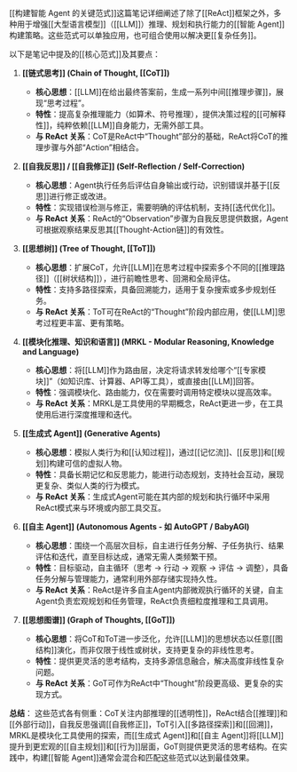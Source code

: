 [[构建智能 Agent 的关键范式]]这篇笔记详细阐述了除了[[ReAct]]框架之外，多种用于增强[[大型语言模型]]（[[LLM]]）推理、规划和执行能力的[[智能 Agent]]构建策略。这些范式可以单独应用，也可组合使用以解决更[[复杂任务]]。

以下是笔记中提及的[[核心范式]]及其要点：

1.  **[[链式思考]] (Chain of Thought, [[CoT]])**
    *   **核心思想**：[[LLM]]在给出最终答案前，生成一系列中间[[推理步骤]]，展现“思考过程”。
    *   **特性**：提高复杂推理能力（如算术、符号推理），提供决策过程的[[可解释性]]，纯粹依赖[[LLM]]自身能力，无需外部工具。
    *   **与 ReAct 关系**：CoT是ReAct中“Thought”部分的基础，ReAct将CoT的推理步骤与外部“Action”相结合。

2.  **[[自我反思]] / [[自我修正]] (Self-Reflection / Self-Correction)**
    *   **核心思想**：Agent执行任务后评估自身输出或行动，识别错误并基于[[反思]]进行修正或改进。
    *   **特性**：实现错误检测与修正，需要明确的评估机制，支持[[迭代优化]]。
    *   **与 ReAct 关系**：ReAct的“Observation”步骤为自我反思提供数据，Agent可根据观察结果反思其[[Thought-Action链]]的有效性。

3.  **[[思想树]] (Tree of Thought, [[ToT]])**
    *   **核心思想**：扩展CoT，允许[[LLM]]在思考过程中探索多个不同的[[推理路径]]（[[树状结构]]），进行前瞻性思考、回溯和全局评估。
    *   **特性**：支持多路径探索，具备回溯能力，适用于复杂搜索或多步规划任务。
    *   **与 ReAct 关系**：ToT可在ReAct的“Thought”阶段内部应用，使[[LLM]]思考过程更丰富、更有策略。

4.  **[[模块化推理、知识和语言]] (MRKL - Modular Reasoning, Knowledge and Language)**
    *   **核心思想**：将[[LLM]]作为路由层，决定将请求转发给哪个“[[专家模块]]”（如知识库、计算器、API等工具），或直接由[[LLM]]回答。
    *   **特性**：强调模块化、路由能力，仅在需要时调用特定模块以提高效率。
    *   **与 ReAct 关系**：MRKL是工具使用的早期概念，ReAct更进一步，在工具使用后进行深度推理和迭代。

5.  **[[生成式 Agent]] (Generative Agents)**
    *   **核心思想**：模拟人类行为和[[认知过程]]，通过[[记忆流]]、[[反思]]和[[规划]]构建可信的虚拟人物。
    *   **特性**：具备长期记忆和反思能力，能进行动态规划，支持社会互动，展现更复杂、类似人类的行为模式。
    *   **与 ReAct 关系**：生成式Agent可能在其内部的规划和执行循环中采用ReAct模式来与环境或内部工具交互。

6.  **[[自主 Agent]] (Autonomous Agents - 如 AutoGPT / BabyAGI)**
    *   **核心思想**：围绕一个高层次目标，自主进行任务分解、子任务执行、结果评估和迭代，直至目标达成，通常无需人类频繁干预。
    *   **特性**：目标驱动，自主循环（思考 -> 行动 -> 观察 -> 评估 -> 调整），具备任务分解与管理能力，通常利用外部存储实现持久性。
    *   **与 ReAct 关系**：ReAct是许多自主Agent内部微观执行循环的关键，自主Agent负责宏观规划和任务管理，ReAct负责细粒度推理和工具调用。

7.  **[[思想图谱]] (Graph of Thoughts, [[GoT]])**
    *   **核心思想**：将CoT和ToT进一步泛化，允许[[LLM]]的思想状态以任意[[图结构]]演化，而非仅限于线性或树状，支持更复杂的非线性思考。
    *   **特性**：提供更灵活的思考结构，支持多源信息融合，解决高度非线性复杂问题。
    *   **与 ReAct 关系**：GoT可作为ReAct中“Thought”阶段更高级、更复杂的实现方式。

**总结**：
这些范式各有侧重：CoT关注内部推理的[[透明性]]，ReAct结合[[推理]]和[[外部行动]]，自我反思强调[[自我修正]]，ToT引入[[多路径探索]]和[[回溯]]，MRKL是模块化工具使用的探索，而[[生成式 Agent]]和[[自主 Agent]]将[[LLM]]提升到更宏观的[[自主规划]]和[[行为]]层面，GoT则提供更灵活的思考结构。在实践中，构建[[智能 Agent]]通常会混合和匹配这些范式以达到最佳效果。